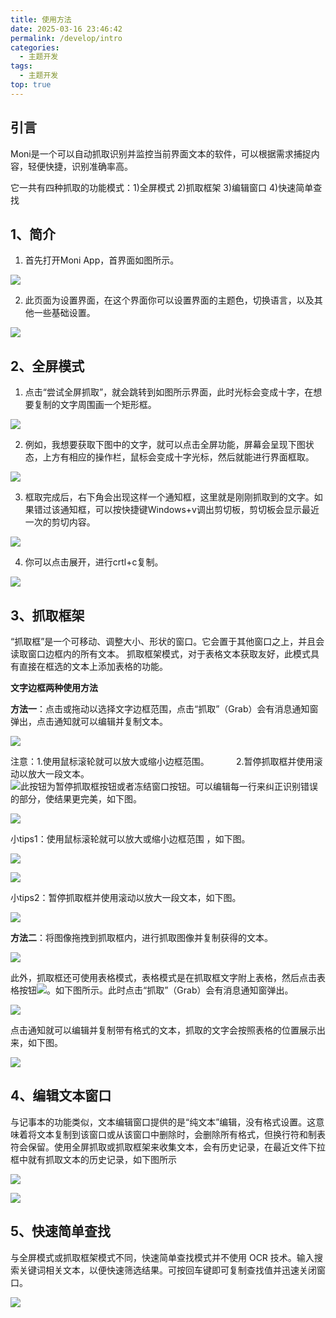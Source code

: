 ```yaml
---
title: 使用方法
date: 2025-03-16 23:46:42
permalink: /develop/intro
categories:
  - 主题开发
tags:
  - 主题开发
top: true
---
```

## 引言

Moni是一个可以自动抓取识别并监控当前界面文本的软件，可以根据需求捕捉内容，轻便快捷，识别准确率高。

它一共有四种抓取的功能模式：1)全屏模式  2)抓取框架  3)编辑窗口  4)快速简单查找

## 1、简介

1. 首先打开Moni App，首界面如图所示。

![](assert/Quicker_20250915_134331%201.png)

2. 此页面为设置界面，在这个界面你可以设置界面的主题色，切换语言，以及其他一些基础设置。

![](assert/Quicker_20250915_142857%201.png)
## 2、全屏模式

1. 点击“尝试全屏抓取”，就会跳转到如图所示界面，此时光标会变成十字，在想要复制的文字周围画一个矩形框。

![](assert/2025-09-15_142123%201.png)

2. 例如，我想要获取下图中的文字，就可以点击全屏功能，屏幕会呈现下图状态，上方有相应的操作栏，鼠标会变成十字光标，然后就能进行界面框取。

![](assert/2025-09-15_142315%201.png)

3. 框取完成后，右下角会出现这样一个通知框，这里就是刚刚抓取到的文字。如果错过该通知框，可以按快捷键Windows+v调出剪切板，剪切板会显示最近一次的剪切内容。

![](assert/2025-09-15_142249.png)

4. 你可以点击展开，进行crtl+c复制。

![](assert/Quicker_20250915_143238.png)

## 3、抓取框架

“抓取框”是一个可移动、调整大小、形状的窗口。它会置于其他窗口之上，并且会读取窗口边框内的所有文本。
抓取框架模式，对于表格文本获取友好，此模式具有直接在框选的文本上添加表格的功能。  

**文字边框两种使用方法**  

**方法一**：点击或拖动以选择文字边框范围，点击“抓取”（Grab）会有消息通知窗弹出，点击通知就可以编辑并复制文本。  

![](assert/2025-09-15_144012.png)

注意：1.使用鼠标滚轮就可以放大或缩小边框范围。
           2.暂停抓取框并使用滚动以放大一段文本。  
![](assert/2025-09-15_144246%201.png)此按钮为暂停抓取框按钮或者冻结窗口按钮。可以编辑每一行来纠正识别错误的部分，使结果更完美，如下图。

![](assert/2025-09-15_145034.png)

小tips1：使用鼠标滚轮就可以放大或缩小边框范围 ，如下图。

![](assert/2025-09-15_151357.png)

![](assert/2025-09-15_151422.png)

小tips2：暂停抓取框并使用滚动以放大一段文本，如下图。

![](assert/2025-09-15_151449.png)

**方法二**：将图像拖拽到抓取框内，进行抓取图像并复制获得的文本。

![](assert/Quicker_20250915_152232.png)

此外，抓取框还可使用表格模式，表格模式是在抓取框文字附上表格，然后点击表格按钮![](assert/2025-09-15_153627.png)。如下图所示。此时点击“抓取”（Grab）会有消息通知窗弹出。

![](assert/2025-09-15_153454.png)

点击通知就可以编辑并复制带有格式的文本，抓取的文字会按照表格的位置展示出来，如下图。

![](assert/Quicker_20250915_154808.png)

## 4、编辑文本窗口

与记事本的功能类似，文本编辑窗口提供的是“纯文本”编辑，没有格式设置。这意味着将文本复制到该窗口或从该窗口中删除时，会删除所有格式，但换行符和制表符会保留。使用全屏抓取或抓取框架来收集文本，会有历史记录，在最近文件下拉框中就有抓取文本的历史记录，如下图所示

![](assert/2025-09-15_154920.png)

![](assert/Quicker_20250915_154808%201.png)
## 5、快速简单查找

与全屏模式或抓取框架模式不同，快速简单查找模式并不使用 OCR 技术。输入搜索关键词相关文本，以便快速筛选结果。可按回车键即可复制查找值并迅速关闭窗口。

![](assert/Quicker_20250915_155049.png)

